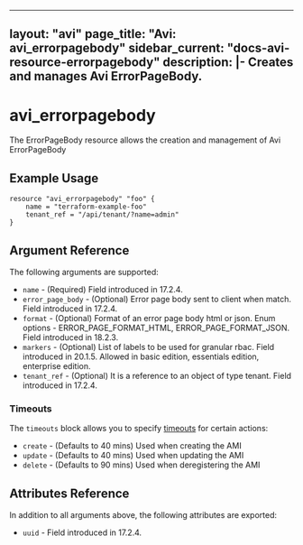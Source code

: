 <!--
    Copyright 2021 VMware, Inc.
    SPDX-License-Identifier: Mozilla Public License 2.0
-->
---
layout: "avi"
page_title: "Avi: avi_errorpagebody"
sidebar_current: "docs-avi-resource-errorpagebody"
description: |-
  Creates and manages Avi ErrorPageBody.
---

# avi_errorpagebody

The ErrorPageBody resource allows the creation and management of Avi ErrorPageBody

## Example Usage

```hcl
resource "avi_errorpagebody" "foo" {
    name = "terraform-example-foo"
    tenant_ref = "/api/tenant/?name=admin"
}
```

## Argument Reference

The following arguments are supported:

* `name` - (Required) Field introduced in 17.2.4.
* `error_page_body` - (Optional) Error page body sent to client when match. Field introduced in 17.2.4.
* `format` - (Optional) Format of an error page body html or json. Enum options - ERROR_PAGE_FORMAT_HTML, ERROR_PAGE_FORMAT_JSON. Field introduced in 18.2.3.
* `markers` - (Optional) List of labels to be used for granular rbac. Field introduced in 20.1.5. Allowed in basic edition, essentials edition, enterprise edition.
* `tenant_ref` - (Optional) It is a reference to an object of type tenant. Field introduced in 17.2.4.


### Timeouts

The `timeouts` block allows you to specify [timeouts](https://www.terraform.io/docs/configuration/resources.html#timeouts) for certain actions:

* `create` - (Defaults to 40 mins) Used when creating the AMI
* `update` - (Defaults to 40 mins) Used when updating the AMI
* `delete` - (Defaults to 90 mins) Used when deregistering the AMI

## Attributes Reference

In addition to all arguments above, the following attributes are exported:

* `uuid` -  Field introduced in 17.2.4.

